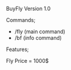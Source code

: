 BuyFly Version 1.0

Commands;

- /fly (main command)
- /bf (info command)

Features;

Fly Price = 1000$

